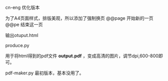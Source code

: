 cn-eng  优化版本

为了A4页面样式，排版美观，所以添加了强制换页
@@page  开始新的一页
@@pe     结束这一页


输出otuput.html

produce.py

用于将html得到的pdf文件 **output.pdf** ，变成高清的图片，调节dpi,600-800即可。


pdf-maker.py 最初版本，基本没用了。
